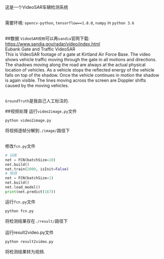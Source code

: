 这是一个VideoSAR车辆检测系统</br></br>

需要环境: `opencv-python`, `tensorflow==1.8.0`, `numpy` in `python 3.6`</br></br>

##数据
`VideoSAR视频`可以再`sandia`官网下载: https://www.sandia.gov/radar/video/index.html</br>
Eubank Gate and Traffic VideoSAR</br>
This is VideoSAR footage of a gate at Kirtland Air Force Base. The video shows vehicle traffic moving through the gate in all motions and directions. The shadows moving along the road are always at the actual physical location of vehicles. As a vehicle stops the reflected energy of the vehicle falls on top of the shadow.  Once the vehicle continues in motion the shadow is again visible.  The lines moving across the screen are Doppler shifts caused by the moving vehicles.</br></br>

`GroundTruth`是我自己人工标注的. </br>

##视频处理
运行`video2image.py`文件
```Bash
python video2image.py
```
将视频逐帧分解到`./image/`路径下</br></br>

修改`fcn.py`文件
```Python
# 训练
net = FCN(batchSize=10)
net.build()
net.train(2000, isInit=False)
# 预测
net = FCN(batchSize=1)
net.build()
net.load_model()
print(net.predict(167))
```
运行`fcn.py`文件
```Bash
python fcn.py
```
将检测结果存在`./result/`路径下</br></br>
运行result2video.py文件
```Bash
python result2video.py
```
将检测结果转为视频.

